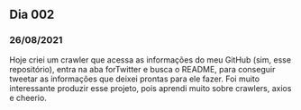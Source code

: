 ## Dia 002

### 26/08/2021

Hoje criei um crawler que acessa as informações do meu GitHub (sim, esse repositório), entra na aba forTwitter e busca o README, para conseguir tweetar as informações que deixei prontas para ele fazer. Foi muito interessante produzir esse projeto, pois aprendi muito sobre crawlers, axios e cheerio.